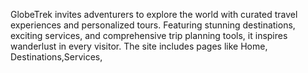 GlobeTrek invites adventurers to explore the world with curated travel experiences and personalized tours. Featuring stunning destinations, exciting services, and comprehensive trip planning tools, it inspires wanderlust in every visitor. The site includes pages like Home, Destinations,Services,

